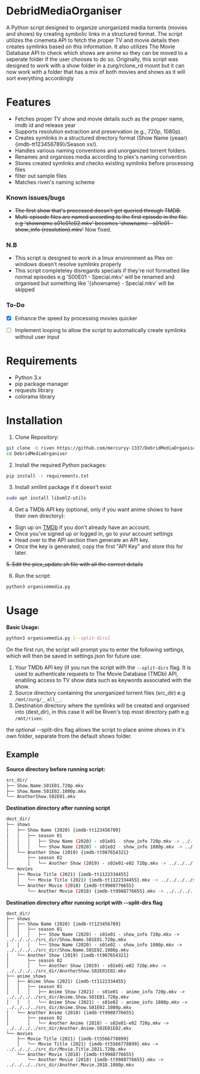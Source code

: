 # DebridMediaOrganiser
A Python script designed to organize unorganized media torrents (movies and shows) by creating symbolic links in a structured format. The script utilizes the cinemeta API to fetch the proper TV and movie details then creates symlinks based on this information. It also utilizes The Movie Database API to check which shows are anime so they can be moved to a seperate folder if the user chooses to do so.
Originally, this script was designed to work with a show folder in a zurg/rclone_rd mount but it can now work with a folder that has a mix of both movies and shows as it will sort everything accordingly

# Features
- Fetches proper TV show and movie details such as the proper name, imdb id and release year
- Supports resolution extraction and preservation (e.g., 720p, 1080p).
- Creates symlinks in a structured directory format (Show Name (yeaar) {imdb-tt123456789}/Season xx/).
- Handles various naming conventions and unorganized torrent folders.
- Renames and organises media according to plex's naming convention
- Stores created symlinks and checks existing symlinks before processing files
- filter out sample files
- Matches riven's naming scheme

### Known issues/bugs
- ~~The first show that's processed doesn't get queried through TMDB.~~
- ~~Multi-episode files are named according to the first episode in the file. e.g 'showname.s01e01e02.mkv' becomes 'showname - s01e01 - show_info {resolution}.mkv'~~ Now fixed.

### N.B
- This script is designed to work in a linux environment as Plex on windows doesn't resolve symlinks properly
- This script completeley disregards specials if they're not formatted like normal episodes e.g 'S00E01 - Special.mkv' will be renamed and organised but something like '{showname} - Special.mkv' will be skipped

### To-Do

- [x] Enhance the speed by processing movies quicker
- [ ] Implement looping to allow the script to automatically create symlinks without user input


# Requirements
- Python 3.x 
- pip package manager
- requests library
- colorama library

# Installation
1. Clone Repository:
``` sh
git clone -b riven https://github.com/mercuryy-1337/DebridMediaOrganiser.git
cd DebridMediaOrganiser
```
2. Install the required Python packages:
``` sh
pip install -r requirements.txt
```
3. Install xmllint package if it doesn't exist
```sh
sudo apt install libxml2-utils
```
4. Get a TMDb API key (optional, only if you want anime shows to have their own directory):
- Sign up on [TMDb](https://www.themoviedb.org/) if you don't already have an account.
- Once you've signed up or logged in, go to your account settings
- Head over to the API section then generate an API key.
- Once the key is generated, copy the first "API Key" and store this for later.

~~5. Edit the plex_update.sh file with all the correct details~~

6. Run the script:
``` sh
python3 organisemedia.py
```

# Usage
**Basic Usage:**
```sh
python3 organisemedia.py [--split-dirs]
```
On the first run, the script will prompt you to enter the following settings, which will then be saved in settings.json for future use:
1. Your TMDb API key (if you run the script with the `--split-dirs` flag. It is used to authenticate requests to The Movie Database (TMDb) API, enabling access to TV show data such as keywords associated with the show. <br/>
2. Source directory containing the unorganized torrent files (src_dir) e.g `/mnt/zurg/__all__`. <br/>
3. Destination directory where the symlinks will be created and organised into (dest_dir), in this case it will be Riven's top most directory path e.g `/mnt/riven`. <br/>

the optional --split-dirs flag allows the script to place anime shows in it's own folder, separate from the default shows folder.


## Example
**Source directory before running script:**
``` sh
src_dir/
├── Show.Name.S01E01.720p.mkv
├── Show.Name.S01E02.1080p.mkv
└── AnotherShow.S02E01.mkv
```
**Destination directory after running script**
``` sh
dest_dir/
├── shows
│   ├── Show Name (2020) {imdb-tt123456789}
│   │   ├── season 01
│   │   │   ├── Show Name (2020) - s01e01 - show_info 720p.mkv -> ../../../../src_dir/Show.Name.S01E01.720p.mkv
│   │   │   └── Show Name (2020) - s01e02 - show_info 1080p.mkv -> ../../../../src_dir/Show.Name.S01E02.1080p.mkv
│   └── Another Show (2019) {imdb-tt987654321}
│       ├── season 02
│       │   └── Another Show (2019) - s02e01-e02 720p.mkv -> ../../../../src_dir/AnotherShow.S02E01E02.mkv
└── movies
    ├── Movie Title (2021) {imdb-tt1122334455}
    │   └── Movie Title (2021) {imdb-tt1122334455}.mkv -> ../../../../src_dir/Movie.Title.2021.720p.mkv
    └── Another Movie (2018) {imdb-tt9988776655}
        └── Another Movie (2018) {imdb-tt9988776655}.mkv -> ../../../../src_dir/Another.Movie.2018.1080p.mkv
```
**Destination directory after running script with --split-dirs flag**
```
dest_dir/
├── shows
│   ├── Show Name (2020) {imdb-tt123456789}
│   │   ├── season 01
│   │   │   ├── Show Name (2020) - s01e01 - show_info 720p.mkv -> ../../../../src_dir/Show.Name.S01E01.720p.mkv
│   │   │   └── Show Name (2020) - s01e02 - show_info 1080p.mkv -> ../../../../src_dir/Show.Name.S01E02.1080p.mkv
│   └── Another Show (2019) {imdb-tt987654321}
│       ├── season 02
│       │   └── Another Show (2019) - s02e01-e02 720p.mkv -> ../../../../src_dir/AnotherShow.S02E01E02.mkv
├── anime_shows
│   ├── Anime Show (2021) {imdb-tt1122334455}
│   │   ├── season 01
│   │   │   ├── Anime Show (2021) - s01e01 - anime_info 720p.mkv -> ../../../../src_dir/Anime.Show.S01E01.720p.mkv
│   │   │   └── Anime Show (2021) - s01e02 - anime_info 1080p.mkv -> ../../../../src_dir/Anime.Show.S01E02.1080p.mkv
│   └── Another Anime (2018) {imdb-tt9988776655}
│       ├── season 02
│       │   └── Another Anime (2018) - s02e01-e02 720p.mkv -> ../../../../src_dir/Another.Anime.S02E01E02.mkv
└── movies
    ├── Movie Title (2021) {imdb-tt5566778899}
    │   └── Movie Title (2021) {imdb-tt5566778899}.mkv -> ../../../../src_dir/Movie.Title.2021.720p.mkv
    └── Another Movie (2018) {imdb-tt9988776655}
        └── Another Movie (2018) {imdb-tt9988776655}.mkv -> ../../../../src_dir/Another.Movie.2018.1080p.mkv
```


